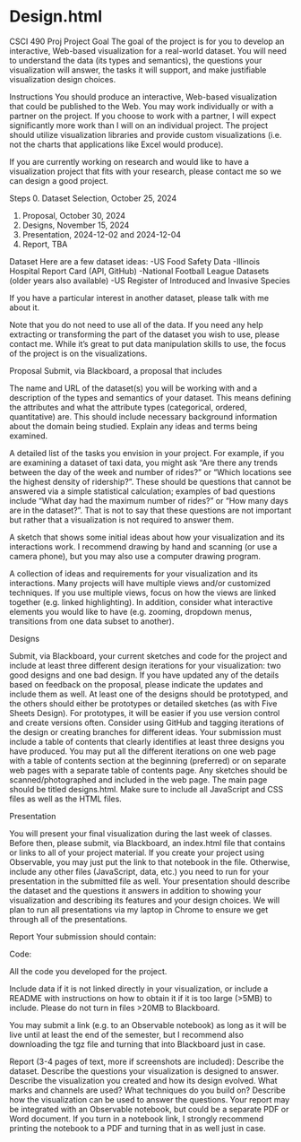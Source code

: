 # Design.html
CSCI 490 Proj
Project
Goal
The goal of the project is for you to develop an interactive, Web-based visualization for a real-world dataset. You will need to understand the data (its types and semantics), the questions your visualization will answer, the tasks it will support, and make justifiable visualization design choices.

Instructions
You should produce an interactive, Web-based visualization that could be published to the Web. You may work individually or with a partner on the project. If you choose to work with a partner, I will expect significantly more work than I will on an individual project. The project should utilize visualization libraries and provide custom visualizations (i.e. not the charts that applications like Excel would produce).

If you are currently working on research and would like to have a visualization project that fits with your research, please contact me so we can design a good project.

Steps
0. Dataset Selection, October 25, 2024
1. Proposal, October 30, 2024
2. Designs, November 15, 2024
3. Presentation, 2024-12-02 and 2024-12-04
4. Report, TBA


Dataset
Here are a few dataset ideas:
-US Food Safety Data
-Illinois Hospital Report Card (API, GitHub)
-National Football League Datasets (older years also available)
-US Register of Introduced and Invasive Species

If you have a particular interest in another dataset, please talk with me about it.

Note that you do not need to use all of the data. If you need any help extracting or transforming the part of the dataset you wish to use, please contact me. While it’s great to put data manipulation skills to use, the focus of the project is on the visualizations.

Proposal
Submit, via Blackboard, a proposal that includes

The name and URL of the dataset(s) you will be working with and a description of the types and semantics of your dataset. This means defining the attributes and what the attribute types (categorical, ordered, quantitative) are. This should include necessary background information about the domain being studied. Explain any ideas and terms being examined.

A detailed list of the tasks you envision in your project. For example, if you are examining a dataset of taxi data, you might ask “Are there any trends between the day of the week and number of rides?” or “Which locations see the highest density of ridership?”. These should be questions that cannot be answered via a simple statistical calculation; examples of bad questions include “What day had the maximum number of rides?” or “How many days are in the dataset?”. That is not to say that these questions are not important but rather that a visualization is not required to answer them.

A sketch that shows some initial ideas about how your visualization and its interactions work. I recommend drawing by hand and scanning (or use a camera phone), but you may also use a computer drawing program.

A collection of ideas and requirements for your visualization and its interactions. Many projects will have multiple views and/or customized techniques. If you use multiple views, focus on how the views are linked together (e.g. linked highlighting). In addition, consider what interactive elements you would like to have (e.g. zooming, dropdown menus, transitions from one data subset to another).


Designs

Submit, via Blackboard, your current sketches and code for the project and include at least three different design iterations for your visualization: two good designs and one bad design. If you have updated any of the details based on feedback on the proposal, please indicate the updates and include them as well. At least one of the designs should be prototyped, and the others should either be prototypes or detailed sketches (as with Five Sheets Design). For prototypes, it will be easier if you use version control and create versions often. Consider using GitHub and tagging iterations of the design or creating branches for different ideas. Your submission must include a table of contents that clearly identifies at least three designs you have produced. You may put all the different iterations on one web page with a table of contents section at the beginning (preferred) or on separate web pages with a separate table of contents page. Any sketches should be scanned/photographed and included in the web page. The main page should be titled designs.html. Make sure to include all JavaScript and CSS files as well as the HTML files.

Presentation

You will present your final visualization during the last week of classes. Before then, please submit, via Blackboard, an index.html file that contains or links to all of your project material. If you create your project using Observable, you may just put the link to that notebook in the file. Otherwise, include any other files (JavaScript, data, etc.) you need to run for your presentation in the submitted file as well. Your presentation should describe the dataset and the questions it answers in addition to showing your visualization and describing its features and your design choices. We will plan to run all presentations via my laptop in Chrome to ensure we get through all of the presentations.

Report
Your submission should contain:

Code:

All the code you developed for the project.

Include data if it is not linked directly in your visualization, or include a README with instructions on how to obtain it if it is too large (>5MB) to include. Please do not turn in files >20MB to Blackboard.

You may submit a link (e.g. to an Observable notebook) as long as it will be live until at least the end of the semester, but I recommend also downloading the tgz file and turning that into Blackboard just in case.

Report (3-4 pages of text, more if screenshots are included):
Describe the dataset.
Describe the questions your visualization is designed to answer.
Describe the visualization you created and how its design evolved. What marks and channels are used? What techniques do you build on?
Describe how the visualization can be used to answer the questions.
Your report may be integrated with an Observable notebook, but could be a separate PDF or Word document. If you turn in a notebook link, I strongly recommend printing the notebook to a PDF and turning that in as well just in case.
